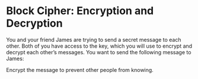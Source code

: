 # Block Cipher: Encryption and Decryption

You and your friend James are trying to send a secret message to each other. Both of you have access to the key, which you will use to encrypt and decrypt each other’s messages. You want to send the following message to James: 

**<insert msg>**

Encrypt the message to prevent other people from knowing.